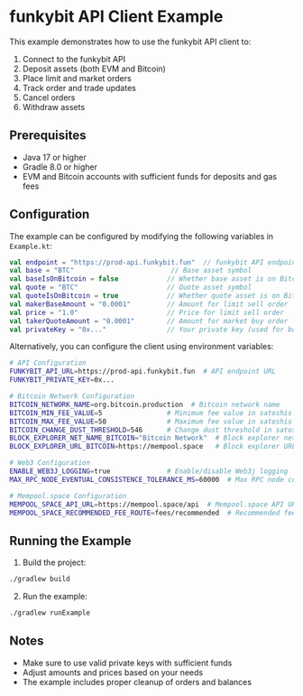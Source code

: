 # funkybit API Client Example

This example demonstrates how to use the funkybit API client to:
1. Connect to the funkybit API
2. Deposit assets (both EVM and Bitcoin)
3. Place limit and market orders
4. Track order and trade updates
5. Cancel orders
6. Withdraw assets

## Prerequisites

- Java 17 or higher
- Gradle 8.0 or higher
- EVM and Bitcoin accounts with sufficient funds for deposits and gas fees

## Configuration

The example can be configured by modifying the following variables in `Example.kt`:

```kotlin
val endpoint = "https://prod-api.funkybit.fun"  // funkybit API endpoint
val base = "BTC"                        // Base asset symbol
val baseIsOnBitcoin = false            // Whether base asset is on Bitcoin
val quote = "BTC"                      // Quote asset symbol
val quoteIsOnBitcoin = true            // Whether quote asset is on Bitcoin
val makerBaseAmount = "0.0001"         // Amount for limit sell order
val price = "1.0"                      // Price for limit sell order
val takerQuoteAmount = "0.0001"        // Amount for market buy order
val privateKey = "0x..."               // Your private key (used for both evm and bitcoin addresses)
```

Alternatively, you can configure the client using environment variables:

```bash
# API Configuration
FUNKYBIT_API_URL=https://prod-api.funkybit.fun  # API endpoint URL
FUNKYBIT_PRIVATE_KEY=0x...

# Bitcoin Network Configuration
BITCOIN_NETWORK_NAME=org.bitcoin.production  # Bitcoin network name
BITCOIN_MIN_FEE_VALUE=5                # Minimum fee value in satoshis
BITCOIN_MAX_FEE_VALUE=50               # Maximum fee value in satoshis
BITCOIN_CHANGE_DUST_THRESHOLD=546      # Change dust threshold in satoshis
BLOCK_EXPLORER_NET_NAME_BITCOIN="Bitcoin Network"  # Block explorer network name
BLOCK_EXPLORER_URL_BITCOIN=https://mempool.space   # Block explorer URL

# Web3 Configuration
ENABLE_WEB3J_LOGGING=true              # Enable/disable Web3j logging
MAX_RPC_NODE_EVENTUAL_CONSISTENCE_TOLERANCE_MS=60000  # Max RPC node consistency tolerance in ms

# Mempool.space Configuration
MEMPOOL_SPACE_API_URL=https://mempool.space/api  # Mempool.space API URL
MEMPOOL_SPACE_RECOMMENDED_FEE_ROUTE=fees/recommended  # Recommended fee route

```

## Running the Example

1. Build the project:
```bash
./gradlew build
```

2. Run the example:
```bash
./gradlew runExample
```

## Notes

- Make sure to use valid private keys with sufficient funds
- Adjust amounts and prices based on your needs
- The example includes proper cleanup of orders and balances